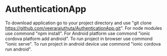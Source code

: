# AuthenticationApp
To download application go to your project directory and use "git clone https://github.com/veerarajuthuta/AuthenticationApp.git".
For node modules use commond "npm install".
For Android platform use commond "ionic cordova platform add android".
To run project in browser use commond "ionic serve".
To run project in android device use commond "ionic cordova run android".
